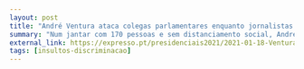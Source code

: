 ```yaml
---
layout: post
title: "André Ventura ataca colegas parlamentares enquanto jornalistas são vaiados e atacados"
summary: "Num jantar com 170 pessoas e sem distanciamento social, André Ventura atacou Rui Rio. Entretanto os seus apoiantes ocuparam-se a atacar verbalmente e a ameaçar jornalistas. André Ventura permitiu que isto acontecesse e não se demarcou destes ataques"
external_link: https://expresso.pt/presidenciais2021/2021-01-18-Ventura-apela-a-nova-reconquista-chama-travesti-de-direita-a-Rio--e-nao-se-demarca-de-atos-hostis-contra-jornalistas-
tags: [insultos-discriminacao]
---
```

